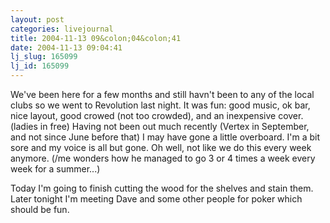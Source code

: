 ```yaml
---
layout: post
categories: livejournal
title: 2004-11-13 09&colon;04&colon;41
date: 2004-11-13 09:04:41
lj_slug: 165099
lj_id: 165099
---
```

We've been here for a few months and still havn't been to any of the local clubs so we went to Revolution last night. It was fun: good music, ok bar, nice layout, good crowed (not too crowded), and an inexpensive cover. (ladies in free) Having not been out much recently (Vertex in September, and not since June before that) I may have gone a little overboard. I'm a bit sore and my voice is all but gone. Oh well, not like we do this every week anymore. (/me wonders how he managed to go 3 or 4 times a week every week for a summer...)  



Today I'm going to finish cutting the wood for the shelves and stain them. Later tonight I'm meeting Dave and some other people for poker which should be fun.
